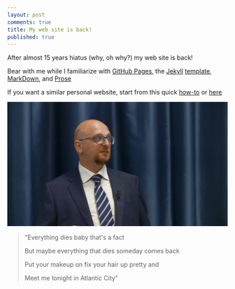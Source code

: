 ```yaml
---
layout: post
comments: true
title: My web site is back!
published: true
---
```


After almost 15 years hiatus (why, oh why?) my web site is back!

Bear with me while I familiarize with
[GitHub Pages](https://pages.github.com/),
the [Jekyll](https://jekyllrb.com/) [template](https://github.com/barryclark/jekyll-now),
[MarkDown](https://markdowntutorial.com/), and [Prose](https://prose.io)

If you want a similar personal website, start from this quick
[how-to](https://hackernoon.com/how-to-set-up-godaddy-domain-with-github-pages-a9300366c7b)
or
[here](https://medium.com/@vovakuzmenkov/get-a-website-with-github-pages-9151ed636446)

![Ferdinando M. Ametrano](../images/201809AmetranoProfileRectangular.jpg)

> "Everything dies baby that's a fact
> 
> But maybe everything that dies someday comes back
> 
> Put your makeup on fix your hair up pretty and
> 
> Meet me tonight in Atlantic City"
